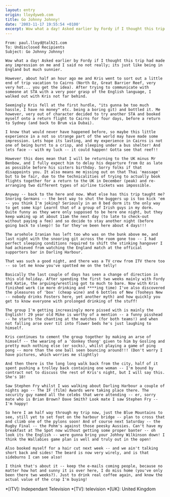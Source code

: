 ```yaml
---
layout: entry
origin: lloydyweb.com
title: Go Johnny Johnny!
date: '2003-11-17 19:55:54 +0100'
excerpt: Wow what a day! Asked earlier by Fordy if I thought this trip had made any impression on me and I said no not really; its just like being in England but much sunnier.
---
```

    From: paul.lloyd@talk21.com
    To: Undisclosed Recipients
    Subject: Go Johnny Johnny!

    Wow what a day! Asked earlier by Fordy if I thought this trip had made any impression on me and I said no not really; its just like being in England but much sunnier.

    However, about half an hour ago me and Kris went to sort out a little end of trip vacation to Cairns (North Oz, Great Barrier Reef, very very hot... you get the idea). After trying to communicate with someone at STA with a very poor grasp of the English language, I walked out with Kris not far behind.

    Seemingly Kris fell at the first hurdle, "its gunna be too much hassle, I have no money" etc. being a boring git) and bottled it. Me however, very out of character decided to try another STA and booked myself onto a return flight to Cairns for four days, before a return to Sydney (and back to Brum via Dubai).

    I know that would never have happened before, so maybe this little experience in a not so strange part of the world may have made some impression. Lets hope its lasting, and my experience in Cairns is not one of being burnt to a crisp, and sleeping under a bus shelter! And lets face -- with my luck -- it could happen! Gotta see that reef!!

    However this does mean that I will be returning to the UK minus Mr Benbow, and I fully expect him to delay his departure from Oz as late as possible before his sisters birthday. Sorry folks if that disappoints you. It also means me missing out on that Thai 'massage' but to be fair, due to the technicalities of trying to actually book flights together for a return to the UK in December (peak) and re-arranging two different types of airline tickets was impossible.

    Anyway -- back to the here and now. What else has this trip taught me? Snoring Germans -- the best way to shut the buggers up is too kick 'em -- you think I'm joking? Seriously in an 8 bed dorm its the only way to get some kip! Learnt that of a group of Irish guys in my dorm. Quite funny as they were only supposed to be here one night, but they keep waking up at about 11am the next day (to late to check-out without paying a fee) and so decide to stay another night (before going back to sleep)! So far they've been here about 4 days!!!

    The arsehole Iranian has left too who was on the bunk above me, and last night with the snooring git across the room gone too -- I had perfect sleeping conditions required to shift the stinking hangover I had achieved from watching the England match at the official supporters bar in Darling Harbour.

    That was such a good night, and there was a TV crew from ITV there too -- so let me know you've spotted me on the telly!

    Basically the last couple of days has seen a change of direction in this old holiday. After spending the first two weeks mainly with Fordy and Katie, the arguing/wrestling got to much to bare. Now with Kris finished work (ie more drinking and ****ing time) I've also discovered the pleasures of 'box' (cheap wine) and 6 bottles of New (Tooheys New -- nobody drinks Fosters here, yet another myth) and how quickly you get to know everyone with prolonged drinking of the stuff!

    The group I'm getting increasingly more pissed with is mainly the English!! 29 year old Mike is worthy of a mention -- a funny pisshead -- he starts the chanting at the matches (for both teams!) and when not falling arse over tit into flower beds he's just laughing to himself.

    Kris continues to cement the group together by making an arse of himself -- the wearing of a 'donkey thong' given to him by Gosling and pretty much nothing else (er socks), whilst playing a game of ping pong -- more than the one ball seen bouncing around!!! (Don't worry I have pictures, which worries me slightly)

    And then there is the long long walk back from the city, half of it spent pushing a trolley back containing one woman -- I'm bound by contract not to discuss the rest of Kris's night, but I will say this. She's 18!

    Saw Stephen Fry whilst I was walking about Darling Harbour a couple of nights ago -- The IF (film) Awards were taking place there. The security guy named all the celebs that were attending -- er, sorry mate who is Brian Brown? Dave Smith? Look mate I saw Stephen Fry -- I'm happy!

    So here I am half way through my trip now, just the Blue Mountains to see, still yet to set foot on the harbour bridge -- plan to cross that and climb one of the pylons soon! And of course next Saturday -- the Rugby Final -- the Pohm's against those peesky Aussies. Can't have my breakfast at The Spot now without getting some proper banter -- oh look its the English -- were gunna bring your Johhny Wilkinson down! I think the Wallabies game plan is well and truly out in the open!

    Also booked myself for a hair cut next week -- and we ain't talking short back and sides! The beard is now very wirely, and is that sideburns I can see also!

    I think that's about it -- keep the e-mails coming people, because no matter how hot and sunny it is over here, I do miss home (you've only been there two weeks?). Just to drink real coffee again, and know the actual value of the crap I'm buying!

*[ITV]: Independant Television
*[TV]: television
*[UK]: United Kingdom